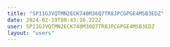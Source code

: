 ```yaml
---
title: "SP11GJVQTMN2ECK740M36Q7TR8JPCGPGE4MSB3EDZ"
date: 2024-02-19T08:43:16.222Z
user: SP11GJVQTMN2ECK740M36Q7TR8JPCGPGE4MSB3EDZ
layout: "users"
---
```

    